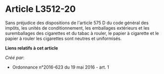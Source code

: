 # Article L3512-20

Sans préjudice des dispositions de l'article 575 D du code général des impôts, les unités de conditionnement, les emballages
extérieurs et les suremballages des cigarettes et du tabac à rouler, le papier à cigarette et le papier à rouler les
cigarettes sont neutres et uniformisés.

**Liens relatifs à cet article**

_Créé par_:

  - Ordonnance n°2016-623 du 19 mai 2016 - art. 1
